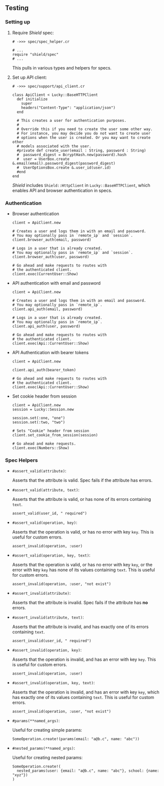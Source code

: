 ## Testing

### Setting up

1. Require *Shield* spec:

   ```crystal
   # ->>> spec/spec_helper.cr

   # ...
   require "shield/spec"
   # ...
   ```

   This pulls in various types and helpers for specs.

1. Set up API client:

   ```crystal
   # ->>> spec/support/api_client.cr

   class ApiClient < Lucky::BaseHTTPClient
     def initialize
       super
       headers("Content-Type": "application/json")
     end

     # This creates a user for authentication purposes.
     #
     # Override this if you need to create the user some other way.
     # For instance, you may decide you do not want to create user
     # options when the user is created. Or you may want to create other
     # models associated with the user.
     #private def create_user(email : String, password : String)
     #  password_digest = BcryptHash.new(password).hash
     #  user = UserBox.create &.email(email).password_digest(password_digest)
     #  UserOptionsBox.create &.user_id(user.id)
     #end
   end
   ```

   *Shield* includes `Shield::HttpClient` in `Lucky::BaseHTTPClient`, which enables API and browser authentication in specs.

### Authentication

- Browser authentication

  ```crystal
  client = ApiClient.new

  # Creates a user and logs them in with an email and password.
  # You may optionally pass in `remote_ip` and `session`.
  client.browser_auth(email, password)

  # Logs in a user that is already created.
  # You may optionally pass in `remote_ip` and `session`.
  client.browser_auth(user, password)

  # Go ahead and make requests to routes with
  # the authenticated client.
  client.exec(CurrentUser::Show)
  ```

- API authentication with email and password

  ```crystal
  client = ApiClient.new

  # Creates a user and logs them in with an email and password.
  # You may optionally pass in `remote_ip`.
  client.api_auth(email, password)

  # Logs in a user that is already created.
  # You may optionally pass in `remote_ip`.
  client.api_auth(user, password)

  # Go ahead and make requests to routes with
  # the authenticated client.
  client.exec(Api::CurrentUser::Show)
  ```

- API Authentication with bearer tokens

  ```crystal
  client = ApiClient.new

  client.api_auth(bearer_token)

  # Go ahead and make requests to routes with
  # the authenticated client.
  client.exec(Api::CurrentUser::Show)
  ```

- Set cookie header from session

  ```crystal
  client = ApiClient.new
  session = Lucky::Session.new

  session.set(:one, "one")
  session.set(:two, "two")

  # Sets "Cookie" header from session
  client.set_cookie_from_session(session)

  # Go ahead and make requests.
  client.exec(Numbers::Show)
  ```

### Spec Helpers

- `#assert_valid(attribute)`:

  Asserts that the attribute is valid. Spec fails if the attribute has errors.

- `#assert_valid(attribute, text)`:

  Asserts that the attribute is valid, or has none of its errors containing `text`.

  ```crystal
  assert_valid(user_id, " required")
  ```

- `#assert_valid(operation, key)`:

  Asserts that the operation is valid, or has no error with key `key`. This is useful for custom errors.

  ```crystal
  assert_invalid(operation, :user)
  ```

- `#assert_valid(operation, key, text)`:

  Asserts that the operation is valid, or has no error with key `key`, or the error with key `key` has none of its values containing `text`. This is useful for custom errors.

  ```crystal
  assert_invalid(operation, :user, "not exist")
  ```

- `#assert_invalid(attribute)`:

  Asserts that the attribute is invalid. Spec fails if the attribute has **no** errors.

- `#assert_invalid(attribute, text)`:

  Asserts that the attribute is invalid, and has exactly one of its errors containing `text`.

  ```crystal
  assert_invalid(user_id, " required")
  ```

- `#assert_invalid(operation, key)`:

  Asserts that the operation is invalid, and has an error with key `key`. This is useful for custom errors.

  ```crystal
  assert_invalid(operation, :user)
  ```

- `#assert_invalid(operation, key, text)`:

  Asserts that the operation is invalid, and has an error with key `key`, which has exactly one of its values containing `text`. This is useful for custom errors.

  ```crystal
  assert_invalid(operation, :user, "not exist")
  ```

- `#params(**named_args)`:

   Useful for creating simple params:

   ```crystal
   SomeOperation.create!(params(email: "a@b.c", name: "abc"))
   ```

- `#nested_params(**named_args)`:

   Useful for creating nested params:

   ```crystal
   SomeOperation.create!(
     nested_params(user: {email: "a@b.c", name: "abc"}, school: {name: "xyz"})
   )
   ```
